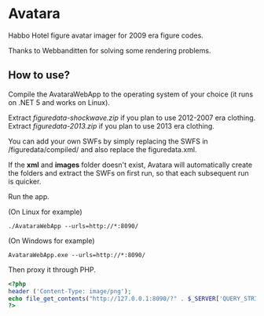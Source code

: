 # Avatara
Habbo Hotel figure avatar imager for 2009 era figure codes.

Thanks to Webbanditten for solving some rendering problems.

## How to use?

Compile the AvataraWebApp to the operating system of your choice (it runs on .NET 5 and works on Linux).

Extract *figuredata-shockwave.zip* if you plan to use 2012-2007 era clothing. 
Extract *figuredata-2013.zip* if you plan to use 2013 era clothing.

You can add your own SWFs by simply replacing the SWFS in /figuredata/compiled/ and also replace the figuredata.xml.

If the **xml** and **images** folder doesn't exist, Avatara will automatically create the folders and extract the SWFs on first run, so that each subsequent run is quicker.

Run the app.

(On Linux for example)

``./AvataraWebApp --urls=http://*:8090/``

(On Windows for example)

``AvataraWebApp.exe --urls=http://*:8090/``

Then proxy it through PHP.

```php
<?php
header ('Content-Type: image/png');
echo file_get_contents("http://127.0.0.1:8090/?" . $_SERVER['QUERY_STRING']);
?>
```
